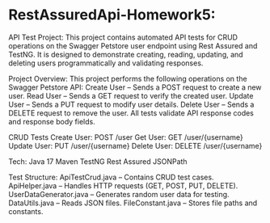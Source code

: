 # RestAssuredApi-Homework5:
API Test Project:
This project contains automated API tests for CRUD operations on the Swagger Petstore user endpoint using Rest Assured and TestNG. 
It is designed to demonstrate creating, reading, updating, and deleting users programmatically and validating responses.

Project Overview:
This project performs the following operations on the Swagger Petstore API:
Create User – Sends a POST request to create a new user.
Read User – Sends a GET request to verify the created user.
Update User – Sends a PUT request to modify user details.
Delete User – Sends a DELETE request to remove the user.
All tests validate API response codes and response body fields.

CRUD Tests
Create User: POST /user
Get User: GET /user/{username}
Update User: PUT /user/{username}
Delete User: DELETE /user/{username}

Tech:
Java 17
Maven
TestNG
Rest Assured
JSONPath

Test Structure:
ApiTestCrud.java – Contains CRUD test cases.
ApiHelper.java – Handles HTTP requests (GET, POST, PUT, DELETE).
UserDataGenerator.java – Generates random user data for testing.
DataUtils.java – Reads JSON files.
FileConstant.java – Stores file paths and constants.
